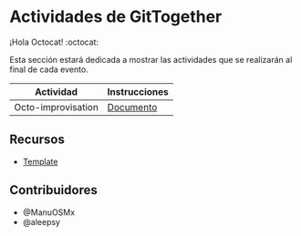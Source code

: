 # Actividades de GitTogether

¡Hola Octocat! :octocat:

Esta sección estará dedicada a mostrar las actividades que se realizarán al final de cada evento.

| Actividad | Instrucciones |
|-----------|---------------|
| Octo-improvisation | [Documento](./OctoImprovisation/README.md) |

## Recursos

- [Template](./Template/README.md)

## Contribuidores

- @ManuOSMx
- @aleepsy